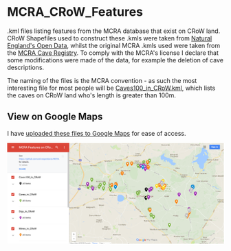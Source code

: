 # MCRA_CRoW_Features
.kml files listing features from the MCRA database that exist on CRoW land. CRoW Shapefiles used to construct these .kmls were taken from [Natural England's Open Data](https://naturalengland-defra.opendata.arcgis.com/datasets/crow-act-2000-access-layer), whilst the original MCRA .kmls used were taken from the [MCRA Cave Registry](http://www.mcra.org.uk/registry/registrysearch.php). To comply with the MCRA's license I declare that some modifications were made of the data, for example the deletion of cave descriptions.

The naming of the files is the MCRA convention - as such the most interesting file for most people will be [Caves100_in_CRoW.kml](https://github.com/aricooperdavis/MCRA_CRoW_Features/blob/master/Caves100_in_CRoW.kml), which lists the caves on CRoW land who's length is greater than 100m. 

## View on Google Maps
I have [uploaded these files to Google Maps](https://drive.google.com/open?id=11FW4L15Mz4w5lEH2d-dZz00NwKzXok6d&usp=sharing) for ease of access.

[![Illustration of KML Files on Google Maps](MCRA_CRoW_Feature_Map.png)](https://drive.google.com/open?id=11FW4L15Mz4w5lEH2d-dZz00NwKzXok6d&usp=sharing)
